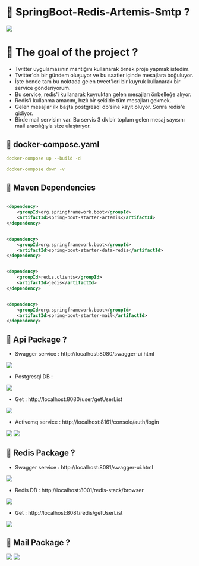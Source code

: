 # 🎯 SpringBoot-Redis-Artemis-Smtp ?

<img src="https://github.com/rasitesdmr/SpringBoot-Redis-Artemis-Smtp/blob/master/image/api19.jpg">

# 📌 The goal of the project ?

* Twitter uygulamasının mantığını kullanarak örnek proje yapmak istedim.
* Twitter'da bir gündem oluşuyor ve bu saatler içinde mesajlara boğuluyor.
* İşte bende tam bu noktada gelen tweet'leri bir kuyruk kullanarak bir service gönderiyorum.
* Bu service, redis'i kullanarak kuyruktan gelen mesajları önbelleğe alıyor.
* Redis'i kullanma amacım, hızlı bir şekilde tüm mesajları çekmek.
* Gelen mesajlar ilk başta postgresql db'sine kayıt oluyor. Sonra redis'e gidiyor.
* Birde mail servisim var. Bu servis 3 dk bir toplam gelen mesaj sayısını mail aracılığıyla size ulaştırıyor.

## 📌 docker-compose.yaml

```yaml
docker-compose up --build -d
```

```yaml
docker-compose down -v
```

## 📌 Maven Dependencies

```xml

<dependency>
    <groupId>org.springframework.boot</groupId>
    <artifactId>spring-boot-starter-artemis</artifactId>
</dependency>
```

```xml

<dependency>
    <groupId>org.springframework.boot</groupId>
    <artifactId>spring-boot-starter-data-redis</artifactId>
</dependency>
```

```xml

<dependency>
    <groupId>redis.clients</groupId>
    <artifactId>jedis</artifactId>
</dependency>
```

```xml

<dependency>
    <groupId>org.springframework.boot</groupId>
    <artifactId>spring-boot-starter-mail</artifactId>
</dependency>
```
## 🎯 Api Package ?

* Swagger service : http://localhost:8080/swagger-ui.html

<img src="https://github.com/rasitesdmr/SpringBoot-Redis-Artemis-Smtp/blob/master/image/api20.png">

* Postgresql DB :

<img src="https://github.com/rasitesdmr/SpringBoot-Redis-Artemis-Smtp/blob/master/image/api12.png">

* Get : http://localhost:8080/user/getUserList

<img src="https://github.com/rasitesdmr/SpringBoot-Redis-Artemis-Smtp/blob/master/image/api13.png">

* Activemq service : http://localhost:8161/console/auth/login

<img src="https://github.com/rasitesdmr/SpringBoot-Redis-Artemis-Smtp/blob/master/image/api16.png">

<img src="https://github.com/rasitesdmr/SpringBoot-Redis-Artemis-Smtp/blob/master/image/api11.png">

## 🎯 Redis Package ?

* Swagger service : http://localhost:8081/swagger-ui.html

<img src="https://github.com/rasitesdmr/SpringBoot-Redis-Artemis-Smtp/blob/master/image/api21.png">

* Redis DB : http://localhost:8001/redis-stack/browser

<img src="https://github.com/rasitesdmr/SpringBoot-Redis-Artemis-Smtp/blob/master/image/api14.png">

* Get : http://localhost:8081/redis/getUserList

<img src="https://github.com/rasitesdmr/SpringBoot-Redis-Artemis-Smtp/blob/master/image/api15.png">


## 🎯 Mail Package ?

<img src="https://github.com/rasitesdmr/SpringBoot-Redis-Artemis-Smtp/blob/master/image/api18.png">

<img src="https://github.com/rasitesdmr/SpringBoot-Redis-Artemis-Smtp/blob/master/image/api17.png">


